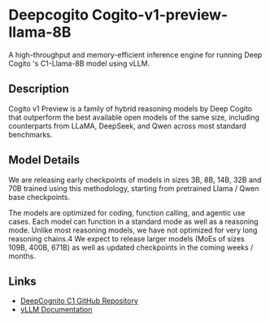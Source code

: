 # Deepcogito Cogito-v1-preview-llama-8B

A high-throughput and memory-efficient inference engine for running Deep Cogito 's C1-Llama-8B model using vLLM.

## Description

Cogito v1 Preview is a family of hybrid reasoning models by Deep Cogito that outperform the best available open models of the same size, including counterparts from LLaMA, DeepSeek, and Qwen across most standard benchmarks.

## Model Details

We are releasing early checkpoints of models in sizes 3B, 8B, 14B, 32B and 70B trained using this methodology, starting from pretrained Llama / Qwen base checkpoints.

The models are optimized for coding, function calling, and agentic use cases.
Each model can function in a standard mode as well as a reasoning mode.
Unlike most reasoning models, we have not optimized for very long reasoning chains.4
We expect to release larger models (MoEs of sizes 109B, 400B, 671B) as well as updated checkpoints in the coming weeks / months.

## Links

- [DeepCognito C1 GitHub Repository](https://www.deepcogito.com/research/cogito-v1-preview)
- [vLLM Documentation](https://github.com/vllm-project/vllm)
